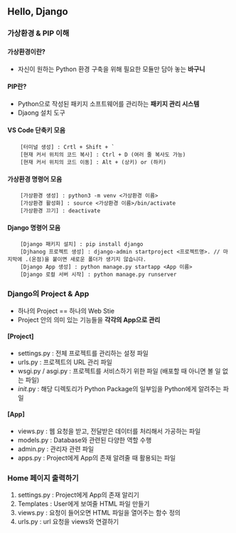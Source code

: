 ## Hello, Django

### 가상환경 & PIP 이해

#### 가상환경이란?
   - 자신이 원하는 Python 환경 구축을 위해 필요한 모듈만 담아 놓는 **바구니**

#### PIP란?
   - Python으로 작성된 패키지 소프트웨어를 관리하는 **패키지 관리 시스템**
   - Djaong 설치 도구

#### VS Code 단축키 모음
```
    [터미널 생성] : Crtl + Shift + `
    [현재 커서 위치의 코드 복사] : Ctrl + D (여러 줄 복사도 가능)
    [현재 커서 위치의 코드 이동] : Alt + (상키) or (하키)
```
#### 가상환경 명령어 모음
```
    [가상환경 생성] : python3 -m venv <가상환경 이름>
    [가상환경 활성화] : source <가상환경 이름>/bin/activate
    [가상환경 끄기] : deactivate
```
#### Django 명령어 모음
```
    [Django 패키지 설치] : pip install django
    [Djhanog 프로젝트 생성] : django-admin startproject <프로젝트명>. // 마지막에 .(온점)을 붙이면 새로운 폴더가 생기지 않습니다.
    [Django App 생성] : python manage.py startapp <App 이름>
    [Django 로컬 서버 시작] : python manage.py runserver
```

### Django의 Project & App
   - 하나의 Project == 하나의 Web Stie
   - Project 안의 의미 있는 기능들을 **각각의 App으로 관리**

#### [Project]
   - settings.py : 전체 프로젝트를 관리하는 설정 파일
   - urls.py : 프로젝트의 URL 관리 파일
   - wsgi.py / asgi.py : 프로젝트를 서비스하기 위한 파일 (배포할 때 아니면 볼 일 없는 파일)
   - _init_.py : 해당 디렉토리가 Python Package의 일부임을 Python에게 알려주는 파일

#### [App]
   - views.py : 웹 요청을 받고, 전달받은 데이터를 처리해서 가공하는 파일
   - models.py : Database와 관련된 다양한 역할 수행
   - admin.py : 관리자 관련 파일
   - apps.py : Project에게 App의 존재 알려줄 때 활용되는 파일

### Home 페이지 출력하기

1. settings.py : Project에게 App의 존재 알리기
2. Templates : User에게 보여줄 HTML 파일 만들기
3. views.py : 요청이 들어오면 HTML 파일을 열어주는 함수 정의
4. urls.py : url 요청을 views와 연결하기 
